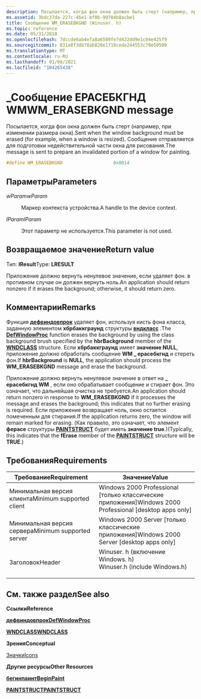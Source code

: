 ```yaml
---
description: Посылается, когда фон окна должен быть стерт (например, при изменении размера окна). Сообщение отправляется для подготовки недействительной части окна для рисования.
ms.assetid: 3bdc37da-227c-4be1-bf0b-99704b8acbe1
title: Сообщение WM_ERASEBKGND (Winuser. h)
ms.topic: reference
ms.date: 05/31/2018
ms.openlocfilehash: 7dccde6ab4efa8a6589fe7d422dd9e1c04e425f9
ms.sourcegitcommit: 831e8f3db78ab820e1710cede244553c70e50500
ms.translationtype: MT
ms.contentlocale: ru-RU
ms.lasthandoff: 01/08/2021
ms.locfileid: "104265438"
---
```

# <a name="wm_erasebkgnd-message"></a><span data-ttu-id="e22b8-104">\_Сообщение ЕРАСЕБКГНД WM</span><span class="sxs-lookup"><span data-stu-id="e22b8-104">WM\_ERASEBKGND message</span></span>

<span data-ttu-id="e22b8-105">Посылается, когда фон окна должен быть стерт (например, при изменении размера окна).</span><span class="sxs-lookup"><span data-stu-id="e22b8-105">Sent when the window background must be erased (for example, when a window is resized).</span></span> <span data-ttu-id="e22b8-106">Сообщение отправляется для подготовки недействительной части окна для рисования.</span><span class="sxs-lookup"><span data-stu-id="e22b8-106">The message is sent to prepare an invalidated portion of a window for painting.</span></span>


```C++
#define WM_ERASEBKGND                   0x0014
```



## <a name="parameters"></a><span data-ttu-id="e22b8-107">Параметры</span><span class="sxs-lookup"><span data-stu-id="e22b8-107">Parameters</span></span>

<dl> <dt>

<span data-ttu-id="e22b8-108">*wParam*</span><span class="sxs-lookup"><span data-stu-id="e22b8-108">*wParam*</span></span> 
</dt> <dd>

<span data-ttu-id="e22b8-109">Маркер контекста устройства.</span><span class="sxs-lookup"><span data-stu-id="e22b8-109">A handle to the device context.</span></span>

</dd> <dt>

<span data-ttu-id="e22b8-110">*lParam*</span><span class="sxs-lookup"><span data-stu-id="e22b8-110">*lParam*</span></span> 
</dt> <dd>

<span data-ttu-id="e22b8-111">Этот параметр не используется.</span><span class="sxs-lookup"><span data-stu-id="e22b8-111">This parameter is not used.</span></span>

</dd> </dl>

## <a name="return-value"></a><span data-ttu-id="e22b8-112">Возвращаемое значение</span><span class="sxs-lookup"><span data-stu-id="e22b8-112">Return value</span></span>

<span data-ttu-id="e22b8-113">Тип: **lResult**</span><span class="sxs-lookup"><span data-stu-id="e22b8-113">Type: **LRESULT**</span></span>

<span data-ttu-id="e22b8-114">Приложение должно вернуть ненулевое значение, если удаляет фон. в противном случае он должен вернуть ноль.</span><span class="sxs-lookup"><span data-stu-id="e22b8-114">An application should return nonzero if it erases the background; otherwise, it should return zero.</span></span>

## <a name="remarks"></a><span data-ttu-id="e22b8-115">Комментарии</span><span class="sxs-lookup"><span data-stu-id="e22b8-115">Remarks</span></span>

<span data-ttu-id="e22b8-116">Функция [**дефвиндовпрок**](/windows/desktop/api/winuser/nf-winuser-defwindowproca) удаляет фон, используя кисть фона класса, заданную элементом **хбрбаккграунд** структуры [**вндкласс**](/windows/win32/api/winuser/ns-winuser-wndclassa) .</span><span class="sxs-lookup"><span data-stu-id="e22b8-116">The [**DefWindowProc**](/windows/desktop/api/winuser/nf-winuser-defwindowproca) function erases the background by using the class background brush specified by the **hbrBackground** member of the [**WNDCLASS**](/windows/win32/api/winuser/ns-winuser-wndclassa) structure.</span></span> <span data-ttu-id="e22b8-117">Если **хбрбаккграунд** имеет **значение NULL**, приложение должно обработать сообщение **WM \_ ерасебкгнд** и стереть фон.</span><span class="sxs-lookup"><span data-stu-id="e22b8-117">If **hbrBackground** is **NULL**, the application should process the **WM\_ERASEBKGND** message and erase the background.</span></span>

<span data-ttu-id="e22b8-118">Приложение должно вернуть ненулевое значение в ответ на **\_ ерасебкгнд WM** , если оно обрабатывает сообщение и стирает фон. Это означает, что дальнейшая очистка не требуется.</span><span class="sxs-lookup"><span data-stu-id="e22b8-118">An application should return nonzero in response to **WM\_ERASEBKGND** if it processes the message and erases the background; this indicates that no further erasing is required.</span></span> <span data-ttu-id="e22b8-119">Если приложение возвращает ноль, окно остается помеченным для стирания.</span><span class="sxs-lookup"><span data-stu-id="e22b8-119">If the application returns zero, the window will remain marked for erasing.</span></span> <span data-ttu-id="e22b8-120">(Как правило, это означает, что элемент **ферасе** структуры [**PAINTSTRUCT**](/windows/win32/api/winuser/ns-winuser-paintstruct) будет иметь **значение true**.)</span><span class="sxs-lookup"><span data-stu-id="e22b8-120">(Typically, this indicates that the **fErase** member of the [**PAINTSTRUCT**](/windows/win32/api/winuser/ns-winuser-paintstruct) structure will be **TRUE**.)</span></span>

## <a name="requirements"></a><span data-ttu-id="e22b8-121">Требования</span><span class="sxs-lookup"><span data-stu-id="e22b8-121">Requirements</span></span>



| <span data-ttu-id="e22b8-122">Требование</span><span class="sxs-lookup"><span data-stu-id="e22b8-122">Requirement</span></span> | <span data-ttu-id="e22b8-123">Значение</span><span class="sxs-lookup"><span data-stu-id="e22b8-123">Value</span></span> |
|-------------------------------------|----------------------------------------------------------------------------------------------------------|
| <span data-ttu-id="e22b8-124">Минимальная версия клиента</span><span class="sxs-lookup"><span data-stu-id="e22b8-124">Minimum supported client</span></span><br/> | <span data-ttu-id="e22b8-125">Windows 2000 Professional \[только классические приложения\]</span><span class="sxs-lookup"><span data-stu-id="e22b8-125">Windows 2000 Professional \[desktop apps only\]</span></span><br/>                                               |
| <span data-ttu-id="e22b8-126">Минимальная версия сервера</span><span class="sxs-lookup"><span data-stu-id="e22b8-126">Minimum supported server</span></span><br/> | <span data-ttu-id="e22b8-127">Windows 2000 Server \[только классические приложения\]</span><span class="sxs-lookup"><span data-stu-id="e22b8-127">Windows 2000 Server \[desktop apps only\]</span></span><br/>                                                     |
| <span data-ttu-id="e22b8-128">Заголовок</span><span class="sxs-lookup"><span data-stu-id="e22b8-128">Header</span></span><br/>                   | <dl> <span data-ttu-id="e22b8-129"><dt>Winuser. h (включение Windows. h)</dt></span><span class="sxs-lookup"><span data-stu-id="e22b8-129"><dt>Winuser.h (include Windows.h)</dt></span></span> </dl> |



## <a name="see-also"></a><span data-ttu-id="e22b8-130">См. также раздел</span><span class="sxs-lookup"><span data-stu-id="e22b8-130">See also</span></span>

<dl> <dt>

<span data-ttu-id="e22b8-131">**Ссылки**</span><span class="sxs-lookup"><span data-stu-id="e22b8-131">**Reference**</span></span>
</dt> <dt>

[<span data-ttu-id="e22b8-132">**дефвиндовпрок**</span><span class="sxs-lookup"><span data-stu-id="e22b8-132">**DefWindowProc**</span></span>](/windows/desktop/api/winuser/nf-winuser-defwindowproca)
</dt> <dt>

[<span data-ttu-id="e22b8-133">**WNDCLASS**</span><span class="sxs-lookup"><span data-stu-id="e22b8-133">**WNDCLASS**</span></span>](/windows/win32/api/winuser/ns-winuser-wndclassa)
</dt> <dt>

<span data-ttu-id="e22b8-134">**Зрения**</span><span class="sxs-lookup"><span data-stu-id="e22b8-134">**Conceptual**</span></span>
</dt> <dt>

[<span data-ttu-id="e22b8-135">Значки</span><span class="sxs-lookup"><span data-stu-id="e22b8-135">Icons</span></span>](../menurc/icons.md)
</dt> <dt>

<span data-ttu-id="e22b8-136">**Другие ресурсы**</span><span class="sxs-lookup"><span data-stu-id="e22b8-136">**Other Resources**</span></span>
</dt> <dt>

[<span data-ttu-id="e22b8-137">**бегинпаинт**</span><span class="sxs-lookup"><span data-stu-id="e22b8-137">**BeginPaint**</span></span>](/windows/win32/api/winuser/nf-winuser-beginpaint)
</dt> <dt>

[<span data-ttu-id="e22b8-138">**PAINTSTRUCT**</span><span class="sxs-lookup"><span data-stu-id="e22b8-138">**PAINTSTRUCT**</span></span>](/windows/win32/api/winuser/ns-winuser-paintstruct)
</dt> </dl>

 

 
